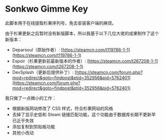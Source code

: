 # Sonkwo Gimme Key

此脚本用于在线提取杉果序列号，免去安装客户端的麻烦。

由于杉果更新之后暂时没有新版脚本，所以我基于以下几位大佬的成果制作了这个新版本：

* Deparsoul（原始作者）: [https://steamcn.com/t119786-1-1](https://steamcn.com/t119786-1-1)
* Espoir（杉果更新前最新版本的作者）: [https://steamcn.com/t267208-1-1](https://steamcn.com/t267208-1-1)
* DevSplash（更新后提供补丁）: [https://steamcn.com/forum.php?mod=redirect&goto=findpost&ptid=352956&pid=5762401](https://steamcn.com/forum.php?mod=redirect&goto=findpost&ptid=352956&pid=5762401)

我只做了一点微小的工作：

* 根据新版网站修改了 CSS 样式，符合杉果网站的风格
* 去掉了显示史低和 Steam 链接匹配功能，这个功能由于数据库长期不更新早已近乎失效
* 添加复制到剪贴板功能
* 其他小改动
